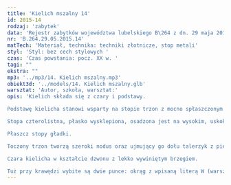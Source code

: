 ```yaml
---
title: 'Kielich mszalny 14'
id: 2015-14
rodzaj: 'zabytek'
data: 'Rejestr zabytków województwa lubelskiego B\264 z dn. 29 maja 2015 r.'
nr: 'B.264.29.05.2015.14'
matTech: 'Materiał, technika: techniki złotnicze, stop metali'
styl: 'Styl: bez cech stylowych '
czas: 'Czas powstania: pocz. XX w. '
tagi: ""
ekstra: ""
mp3: '../mp3/14. Kielich mszalny.mp3'
obiekt3d: '../models/14. Kielich mszalny.glb'
warsztat: 'Autor, szkoła, warsztat:'
opis: 'Kielich składa się z czary i podstawy. 

Podstawę kielicha stanowi wsparty na stopie trzon z mocno spłaszczonym nodusem. 

Stopa czterolistna, płasko wysklepiona, osadzona jest na wysokim, uskokowym cokoliku. 

Płaszcz stopy gładki. 

Toczony trzon tworzą szeroki nodus oraz ujmujący go dołu talerzyk z pierścieniem, natomiast od góry - pierścień. 

Czara kielicha w kształcie dzwonu z lekko wywiniętym brzegiem. 

Tuż przy krawędzi wybite są dwie punce: okrąg z wpisaną literą W (warsztat) oraz nieczytelny prostokątny znak urzędu probierczego (lwowskiego ?).'
---
```




